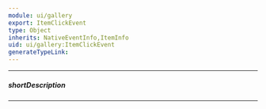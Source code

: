```yaml
---
module: ui/gallery
export: ItemClickEvent
type: Object
inherits: NativeEventInfo,ItemInfo
uid: ui/gallery:ItemClickEvent
generateTypeLink: 
---
```

---
##### shortDescription
<!-- Description goes here -->

---
<!-- Description goes here -->